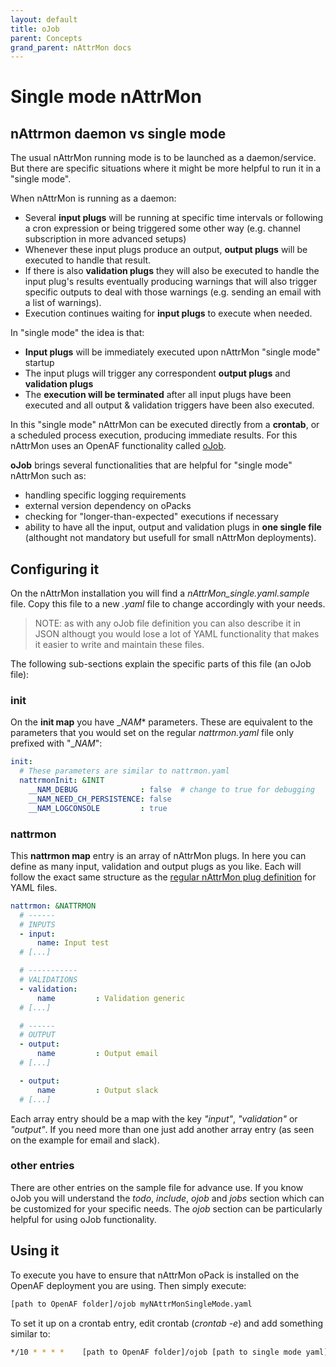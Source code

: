 ```yaml
---
layout: default
title: oJob
parent: Concepts
grand_parent: nAttrMon docs
---
```


# Single mode nAttrMon

## nAttrmon daemon vs single mode

The usual nAttrMon running mode is to be launched as a daemon/service. But there are specific situations where it might be more helpful to run it in a "single mode".

When nAttrMon is running as a daemon:

* Several **input plugs** will be running at specific time intervals or following a cron expression or being triggered some other way (e.g. channel subscription in more advanced setups)
* Whenever these input plugs produce an output, **output plugs** will be executed to handle that result. 
* If there is also **validation plugs** they will also be executed to handle the input plug's results eventually producing warnings that will also trigger specific outputs to deal with those warnings (e.g. sending an email with a list of warnings).
* Execution continues waiting for **input plugs** to execute when needed.

In "single mode" the idea is that:

* **Input plugs** will be immediately executed upon nAttrMon "single mode" startup
* The input plugs will trigger any correspondent **output plugs** and **validation plugs**
* The **execution will be terminated** after all input plugs have been executed and all output & validation triggers have been also executed.

In this "single mode" nAttrMon can be executed directly from a **crontab**, or a scheduled process execution, producing immediate results. For this nAttrMon uses an OpenAF functionality called [oJob](https://docs.openaf.io/docs/concepts/oJob.html).

**oJob** brings several functionalities that are helpful for "single mode" nAttrMon such as: 
* handling specific logging requirements
* external version dependency on oPacks 
* checking for "longer-than-expected" executions if necessary
* ability to have all the input, output and validation plugs in **one single file** (althought not mandatory but usefull for small nAttrMon deployments).

## Configuring it

On the nAttrMon installation you will find a _nAttrMon_single.yaml.sample_ file. Copy this file to a new *.yaml* file to change accordingly with your needs.

> NOTE: as with any oJob file definition you can also describe it in JSON althougt you would lose a lot of YAML functionality that makes it easier to write and maintain these files.

The following sub-sections explain the specific parts of this file (an oJob file):

### init

On the __init map__ you have __NAM_* parameters. These are equivalent to the parameters that you would set on the regular *nattrmon.yaml* file only prefixed with "__NAM_":

````yaml
init:
  # These parameters are similar to nattrmon.yaml
  nattrmonInit: &INIT
    __NAM_DEBUG              : false  # change to true for debugging
    __NAM_NEED_CH_PERSISTENCE: false
    __NAM_LOGCONSOLE         : true
````

### nattrmon

This __nattrmon map__ entry is an array of nAttrMon plugs. In here you can define as many input, validation and output plugs as you like. Each will follow the exact same structure as the [regular nAttrMon plug definition](docs/howto/Examples) for YAML files.

````yaml
nattrmon: &NATTRMON
  # ------
  # INPUTS
  - input:
      name: Input test
  # [...]

  # -----------
  # VALIDATIONS
  - validation:
      name         : Validation generic
  # [...]

  # ------
  # OUTPUT
  - output:
      name         : Output email
  # [...]

  - output:
      name         : Output slack
  # [...]
````

Each array entry should be a map with the key _"input"_, _"validation"_ or _"output"_. If you need more than one just add another array entry (as seen on the example for email and slack).

### other entries

There are other entries on the sample file for advance use. If you know oJob you will understand the _todo_, _include_, _ojob_ and _jobs_ section which can be customized for your specific needs. The _ojob_ section can be particularly helpful for using oJob functionality. 

## Using it

To execute you have to ensure that nAttrMon oPack is installed on the OpenAF deployment you are using. Then simply execute:

````bash
[path to OpenAF folder]/ojob myNAttrMonSingleMode.yaml 
````

To set it up on a crontab entry, edit crontab (_crontab -e_) and add something similar to:

````bash
*/10 * * * *    [path to OpenAF folder]/ojob [path to single mode yaml]/myNAttrMonSingleMode.yaml 2>&1 >> [path to single mode yaml]/myNAttrMonSingleMode.out
````